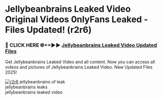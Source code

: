 # Jellybeanbrains Leaked Video Original Videos 0nlyFans Leaked - Files Updated! (r2r6)

<h3>🔴 CLICK HERE 🌐==►► <a href="https://tinyurl.com/3hn5wdd3" rel="nofollow">Jellybeanbrains Leaked Video Updated Files</a></h3>

Get Jellybeanbrains Leaked Video and all content. Now you can access all videos and pictures of Jellybeanbrains Leaked Video. New Updated Files 2025!

[![r2r6](https://i.imgur.com/4HnBqBT.gif)](https://tinyurl.com/3hn5wdd3)
jellybeanbrains of leak<br>
jellybeanbrains leaks<br>
jellybeanbrains leaked video